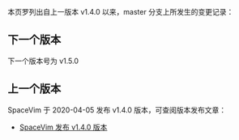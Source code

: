 本页罗列出自上一版本 v1.4.0 以来，master 分支上所发生的变更记录：

## 下一个版本

下一个版本号为 v1.5.0

<!-- call SpaceVim#dev#followHEAD#update('cn') -->
<!-- SpaceVim follow HEAD en start -->


<!-- SpaceVim follow HEAD en end -->

## 上一个版本

SpaceVim 于 2020-04-05 发布 v1.4.0 版本，可查阅版本发布文章：

- [SpaceVim 发布 v1.4.0 版本](https://spacevim.org/SpaceVim-release-v1.4.0/)
